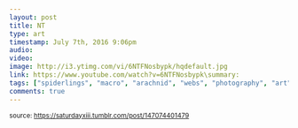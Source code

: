 ```yaml
---
layout: post
title: NT
type: art
timestamp: July 7th, 2016 9:06pm
audio: 
video: 
image: http://i3.ytimg.com/vi/6NTFNosbypk/hqdefault.jpg
link: https://www.youtube.com/watch?v=6NTFNosbypk\summary: 
tags: ["spiderlings", "macro", "arachnid", "webs", "photography", "art"]
comments: true
---
```

  
<small>source: https://saturdayxiii.tumblr.com/post/147074401479</small>